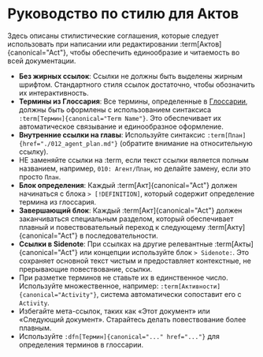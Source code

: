 # Руководство по стилю для Актов

Здесь описаны стилистические соглашения, которые следует использовать при написании или редактировании :term[Актов]{canonical="Act"}, чтобы обеспечить единообразие и читаемость во всей документации.

- **Без жирных ссылок**: Ссылки не должны быть выделены жирным шрифтом. Стандартного стиля ссылок достаточно, чтобы обозначить их интерактивность.
- **Термины из Глоссария**: Все термины, определенные в [Глоссарии](./000_glossary.md), должны быть оформлены с использованием синтаксиса `:term[Термин]{canonical="Term Name"}`. Это обеспечивает их автоматическое связывание и единообразное оформление.
- **Внутренние ссылки на главы**: Используйте синтаксис `:term[План]{href="./012_agent_plan.md"}` (обратите внимание на относительную ссылку).
- НЕ заменяйте ссылки на :term, если текст ссылки является полным названием, например, `010: Агент/План`, но делайте замену, если это просто `План`.
- **Блок определения**: Каждый :term[Акт]{canonical="Act"} должен начинаться с блока `> [!DEFINITION]`, который содержит определение термина из глоссария.
- **Завершающий блок**: Каждый :term[Акт]{canonical="Act"} должен заканчиваться специальным разделом, который обеспечивает плавный и повествовательный переход к следующему :term[Акту]{canonical="Act"} в последовательности.
- **Ссылки в Sidenote**: При ссылках на другие релевантные :term[Акты]{canonical="Act"} или концепции используйте блок `> Sidenote:`. Это сохраняет основной текст чистым и предоставляет контекстные, не прерывающие повествование, ссылки.
- При разметке терминов не ставьте их в единственное число. Используйте множественное, например: `:term[Активности]{canonical="Activity"}`, система автоматически сопоставит его с `Activity`.
- Избегайте мета-ссылок, таких как «Этот документ» или «Следующий документ». Старайтесь делать повествование более плавным.
- Используйте `:dfn[Термин]{canonical="..." href="..."}` для определения терминов в глоссарии.